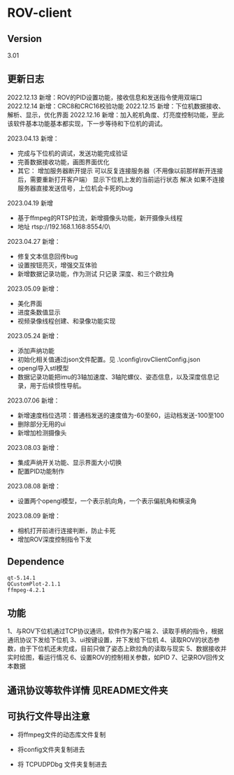 # ROV-client

## Version
3.01

## 更新日志
2022.12.13 新增：ROV的PID设置功能，接收信息和发送指令使用双端口
2022.12.14 新增：CRC8和CRC16校验功能
2022.12.15 新增：下位机数据接收、解析、显示，优化界面
2022.12.16 新增：加入舵机角度、灯亮度控制功能，至此该软件基本功能基本都实现，下一步等待和下位机的调试。

2023.04.13 新增：
- 完成与下位机的调试，发送功能完成验证
- 完善数据接收功能，画图界面优化
- 其它：
  增加服务器断开提示
  可以反复连接服务器（不用像以前那样断开连接后，需要重新打开客户端）
  显示下位机上发的当前运行状态
  解决 如果不连接服务器直接发送信号，上位机会卡死的bug

2023.04.19 新增

- 基于ffmpeg的RTSP拉流，新增摄像头功能，新开摄像头线程
- 地址 rtsp://192.168.1.168:8554/0\

2023.04.27 新增：

- 修复文本信息回传bug
- 设置按钮亮灭，增强交互体验
- 新增数据记录功能，作为测试 只记录 深度、和三个欧拉角

2023.05.09 新增：
- 美化界面
- 进度条数值显示
- 视频录像线程创建、和录像功能实现

2023.05.24 新增：
- 添加声纳功能
- 初始化相关值通过json文件配置。见 .\config\rovClientConfig.json
- opengl导入stl模型
- 数据记录功能把imu的3轴加速度、3轴陀螺仪、姿态信息，以及深度信息记录，用于后续惯性导航。

2023.07.06 新增：

- 新增速度档位选项：普通档发送的速度值为-60至60，运动档发送-100至100
- 删除部分无用的ui
- 新增加检测摄像头

2023.08.03 新增：

- 集成声纳开关功能、显示界面大小切换
- 配置PID功能制作

2023.08.08 新增：

- 设置两个opengl模型，一个表示航向角，一个表示偏航角和横滚角

2023.08.09 新增：

- 相机打开前进行连接判断，防止卡死
- 增加ROV深度控制指令下发

## Dependence

```
qt-5.14.1
QCustomPlot-2.1.1
ffmpeg-4.2.1
```

## 功能

1、与ROV下位机通过TCP协议通讯，软件作为客户端
2、读取手柄的指令，根据通讯协议下发给下位机
3、ui按键设置，并下发给下位机
4、读取ROV的状态参数，由于下位机还未完成，目前只做了姿态上欧拉角的读取与现实
5、数据接收并实时绘图，看运行情况
6、设置ROV的控制相关参数，如PID
7、记录ROV回传文本数据

## 通讯协议等软件详情 见README文件夹

## 可执行文件导出注意

- 将ffmpeg文件的动态库文件复制

- 将config文件夹复制进去

- 将 TCPUDPDbg 文件夹复制进去





